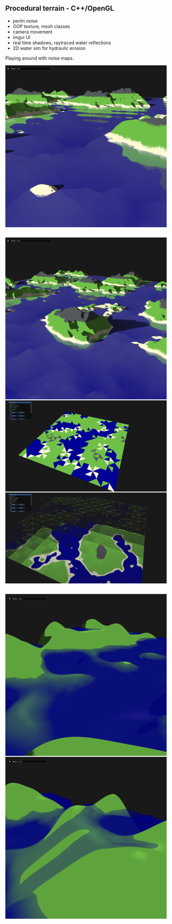 ## Procedural terrain - C++/OpenGL

- perlin noise
- OOP texture, mesh classes
- camera movement
- imgui UI
- real time shadows, raytraced water reflections
- 2D water sim for hydraulic erosion

Playing around with noise maps.

![main](imgs/11.png)
##

![p2](imgs/12.png)
![p2](imgs/tess_working.png)
![p3](imgs/tess_working2.png)

##
![p4](imgs/erosionProgression10.png)
![p4](imgs/erosionProgression9.png)
